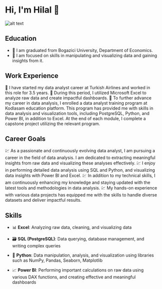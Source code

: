 # Hi, I'm Hilal 👋

![alt text](https://i.imgur.com/0pabrrb.jpeg)
 
## Education

- 🎯 I am graduated from Bogazici University, Department of Economics.
- 🎯 I am focused on skills in manipulating and visualizing data and gaining insights from it.

## Work Experience
🚀 I have started my data analyst career at Turkish Airlines and worked in this role for 3.5 years. 
🚀 During this period, I utilized Microsoft Excel to analyze raw data and create impactful dashboards. 
🚀 To further advance my career in data analysis, I enrolled a data analyst training program at Kodlasam education platform. This program has provided me with skills in data analysis and visualization tools, including PostgreSQL, Python, and Power BI, in addition to Excel. At the end of each module, I complete a capstone project utilizing the relevant program.

## Career Goals
💹 As a passionate and continuously evolving data analyst, I am pursuing a career in the field of data analysis. I am dedicated to extracting meaningful insights from raw data and visualizing these analyses effectively. 
💹 I enjoy in performing detailed data analysis using SQL and Python, and visualizing data insights with Power BI and Excel. 
💹 In addition to my technical skills, I am continuously enhancing my knowledge and staying updated with the latest tools and methodologies in data analysis. 
💹 My hands-on experience with various data projects has equipped me with the skills to handle diverse datasets and deliver impactful results.

## Skills 

- 📊 **Excel**: 
  Analyzing raw data, cleaning, and visualizing data
  
- 🗃️ **SQL (PostgreSQL)**: 
  Data querying, database management, and writing complex queries
  
- 🐍 **Python**: 
  Data manipulation, analysis, and visualization using libraries such as NumPy, Pandas, Seaborn, Matplotlib
  
- 📈 **Power BI**: 
  Performing important calculations on raw data using various DAX functions, and creating effective and meaningful dashboards
